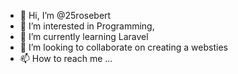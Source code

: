 - 👋 Hi, I’m @25rosebert
- 👀 I’m interested in Programming,
- 🌱 I’m currently learning Laravel
- 💞️ I’m looking to collaborate on creating a websties
- 📫 How to reach me ...

<!---
25rosebert/25rosebert is a ✨ special ✨ repository because its `README.md` (this file) appears on your GitHub profile.
You can click the Preview link to take a look at your changes.
--->
